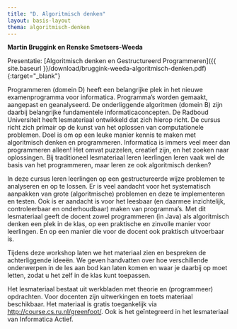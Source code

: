 ```yaml
---
title: "D. Algoritmisch denken"
layout: basis-layout
thema: algoritmisch-denken
---
```


**Martin Bruggink en Renske Smetsers-Weeda**

Presentatie: [Algoritmisch denken en Gestructureerd Programmeren]({{ site.baseurl }}/download/bruggink-weeda-algoritmisch-denken.pdf){:target="_blank"}

Programmeren (domein D) heeft een belangrijke plek in het nieuwe examenprogramma voor informatica.
Programma’s worden gemaakt, aangepast en geanalyseerd.
De onderliggende algoritmen (domein B) zijn daarbij belangrijke fundamentele informaticaconcepten.
De Radboud Universiteit heeft lesmateriaal ontwikkeld dat zich hierop richt.
De cursus richt zich primair op de kunst van het oplossen van computationele problemen.
Doel is om op een leuke manier kennis te maken met algoritmisch denken en programmeren.
Informatica is immers veel meer dan programmeren alleen!
Het omvat puzzelen, creatief zijn, en het zoeken naar oplossingen.
Bij traditioneel lesmateriaal leren leerlingen leren vaak wel de basis van het programmeren,
maar leren ze ook algoritmisch denken?

In deze cursus leren leerlingen op een gestructureerde wijze problemen te analyseren en op te lossen.
Er is veel aandacht voor het systematisch aanpakken van grote (algoritmische) problemen en deze te implementeren en testen.
Ook is er aandacht is voor het leesbaar (en daarmee inzichtelijk, controleerbaar en onderhoudbaar) maken van programma’s.
Met dit lesmateriaal geeft de docent zowel programmeren (in Java) als algoritmisch denken een plek in de klas,
op een praktische en zinvolle manier voor leerlingen.
En op een manier die voor de docent ook praktisch uitvoerbaar is.

Tijdens deze workshop laten we het materiaal zien en bespreken de achterliggende ideeën.
We geven handvatten over hoe verschillende onderwerpen in de les aan bod kan laten komen en waar je daarbij op moet letten,
zodat u het zelf in de klas kunt toepassen.

Het lesmateriaal bestaat uit werkbladen met theorie en (programmeer) opdrachten.
Voor docenten zijn uitwerkingen en toets materiaal beschikbaar.
Het materiaal is gratis toegankelijk via http://course.cs.ru.nl/greenfoot/.
Ook is het geïntegreerd in het lesmateriaal van Informatica Actief.
